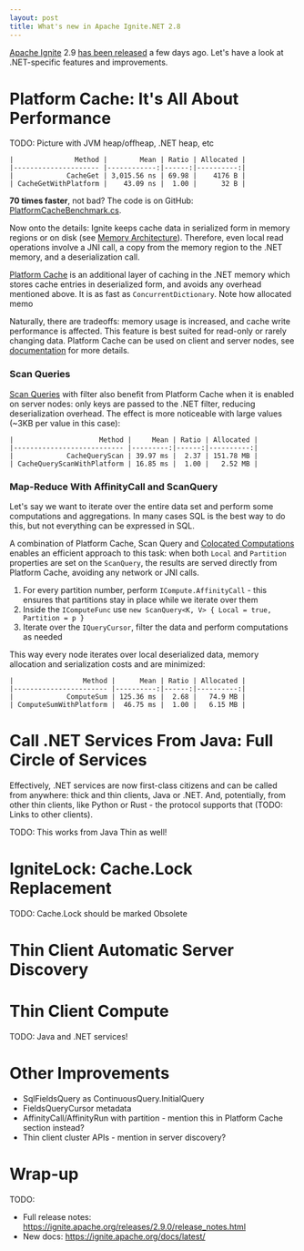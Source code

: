 ```yaml
---
layout: post
title: What's new in Apache Ignite.NET 2.8
---
```


[Apache Ignite](https://ignite.apache.org/) 2.9 [has been released](http://apache-ignite-users.70518.x6.nabble.com/ANNOUNCE-Apache-Ignite-2-9-0-Released-td34311.html) a few days ago.
Let's have a look at .NET-specific features and improvements.  


# Platform Cache: It's All About Performance

TODO: Picture with JVM heap/offheap, .NET heap, etc

```
|               Method |        Mean | Ratio | Allocated |
|--------------------- |------------:|------:|----------:|
|             CacheGet | 3,015.56 ns | 69.98 |    4176 B |
| CacheGetWithPlatform |    43.09 ns |  1.00 |      32 B |
```

**70 times faster**, not bad? The code is on GitHub: [PlatformCacheBenchmark.cs](https://github.com/ptupitsyn/IgniteNetBenchmarks/blob/bab8535a4a22e7e863a9929f590bbb9a80140fcf/PlatformCacheBenchmark.cs).

Now onto the details: Ignite keeps cache data in serialized form in memory regions or on disk (see [Memory Architecture](https://ignite.apache.org/docs/latest/memory-architecture)).
Therefore, even local read operations involve a JNI call, a copy from the memory region to the .NET memory, and a deserialization call.

[Platform Cache](https://ignite.apache.org/docs/latest/net-specific/net-platform-cache) is an additional layer of caching in the .NET memory which stores cache entries in deserialized form,
and avoids any overhead mentioned above. It is as fast as `ConcurrentDictionary`. Note how allocated memo

Naturally, there are tradeoffs: memory usage is increased, and cache write performance is affected. This feature is best suited for read-only or rarely changing data. 
Platform Cache can be used on client and server nodes, see [documentation](https://ignite.apache.org/docs/latest/net-specific/net-platform-cache) for more details.


### Scan Queries

[Scan Queries](https://ignite.apache.org/docs/latest/key-value-api/using-scan-queries) with filter also benefit from Platform Cache when it is enabled on server nodes:
only keys are passed to the .NET filter, reducing deserialization overhead. The effect is more noticeable with large values (~3KB per value in this case):

```
|                     Method |     Mean | Ratio | Allocated |
|--------------------------- |---------:|------:|----------:|
|             CacheQueryScan | 39.97 ms |  2.37 | 151.78 MB |
| CacheQueryScanWithPlatform | 16.85 ms |  1.00 |   2.52 MB |
```


### Map-Reduce With AffinityCall and ScanQuery

Let's say we want to iterate over the entire data set and perform some computations and aggregations.
In many cases SQL is the best way to do this, but not everything can be expressed in SQL.

A combination of Platform Cache, Scan Query and [Colocated Computations](https://ignite.apache.org/docs/latest/distributed-computing/collocated-computations) enables
an efficient approach to this task: when both `Local` and `Partition` properties are set on the `ScanQuery`, the results are served directly from Platform Cache, avoiding any network or JNI calls.

1. For every partition number, perform `ICompute.AffinityCall` - this ensures that partitions stay in place while we iterate over them
2. Inside the `IComputeFunc` use `new ScanQuery<K, V> { Local = true, Partition = p }`
3. Iterate over the `IQueryCursor`, filter the data and perform computations as needed

This way every node iterates over local deserialized data, memory allocation and serialization costs and are minimized:

```
|                 Method |      Mean | Ratio | Allocated |
|----------------------- |----------:|------:|----------:|
|             ComputeSum | 125.36 ms |  2.68 |   74.9 MB |
| ComputeSumWithPlatform |  46.75 ms |  1.00 |   6.15 MB |
```


# Call .NET Services From Java: Full Circle of Services

Effectively, .NET services are now first-class citizens and can be called from anywhere: thick and thin clients, Java or .NET.
And, potentially, from other thin clients, like Python or Rust - the protocol supports that (TODO: Links to other clients).

TODO: This works from Java Thin as well!



# IgniteLock: Cache.Lock Replacement

TODO: Cache.Lock should be marked Obsolete 


# Thin Client Automatic Server Discovery

# Thin Client Compute

TODO: Java and .NET services!

# Other Improvements

* SqlFieldsQuery as ContinuousQuery.InitialQuery 
* FieldsQueryCursor metadata
* AffinityCall/AffinityRun with partition - mention this in Platform Cache section instead?
* Thin client cluster APIs - mention in server discovery?


# Wrap-up

TODO:
* Full release notes: https://ignite.apache.org/releases/2.9.0/release_notes.html
* New docs: https://ignite.apache.org/docs/latest/
